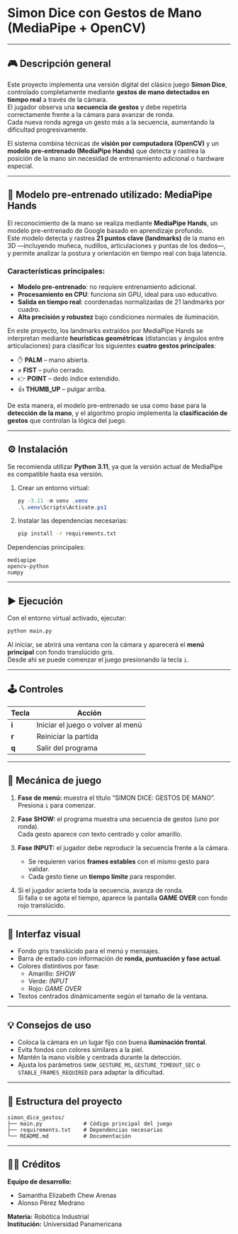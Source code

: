 # Simon Dice con Gestos de Mano (MediaPipe + OpenCV)

---

## 🎮 Descripción general
Este proyecto implementa una versión digital del clásico juego **Simon Dice**, controlado completamente mediante **gestos de mano detectados en tiempo real** a través de la cámara.  
El jugador observa una **secuencia de gestos** y debe repetirla correctamente frente a la cámara para avanzar de ronda.  
Cada nueva ronda agrega un gesto más a la secuencia, aumentando la dificultad progresivamente.  

El sistema combina técnicas de **visión por computadora (OpenCV)** y un **modelo pre-entrenado (MediaPipe Hands)** que detecta y rastrea la posición de la mano sin necesidad de entrenamiento adicional o hardware especial.  

---

## 🧠 Modelo pre-entrenado utilizado: MediaPipe Hands
El reconocimiento de la mano se realiza mediante **MediaPipe Hands**, un modelo pre-entrenado de Google basado en aprendizaje profundo.  
Este modelo detecta y rastrea **21 puntos clave (landmarks)** de la mano en 3D —incluyendo muñeca, nudillos, articulaciones y puntas de los dedos—, y permite analizar la postura y orientación en tiempo real con baja latencia.  

### Características principales:
- **Modelo pre-entrenado**: no requiere entrenamiento adicional.  
- **Procesamiento en CPU**: funciona sin GPU, ideal para uso educativo.  
- **Salida en tiempo real**: coordenadas normalizadas de 21 landmarks por cuadro.  
- **Alta precisión y robustez** bajo condiciones normales de iluminación.  

En este proyecto, los landmarks extraídos por MediaPipe Hands se interpretan mediante **heurísticas geométricas** (distancias y ángulos entre articulaciones) para clasificar los siguientes **cuatro gestos principales**:
- ✋ **PALM** – mano abierta.  
- ✊ **FIST** – puño cerrado.  
- 👉 **POINT** – dedo índice extendido.  
- 👍 **THUMB_UP** – pulgar arriba.  

De esta manera, el modelo pre-entrenado se usa como base para la **detección de la mano**, y el algoritmo propio implementa la **clasificación de gestos** que controlan la lógica del juego.

---

## ⚙️ Instalación
Se recomienda utilizar **Python 3.11**, ya que la versión actual de MediaPipe es compatible hasta esa versión.

1. Crear un entorno virtual:
   ```powershell
   py -3.11 -m venv .venv
   .\.venv\Scripts\Activate.ps1
   ```

2. Instalar las dependencias necesarias:
   ```bash
   pip install -r requirements.txt
   ```

Dependencias principales:
```
mediapipe
opencv-python
numpy
```

---

## ▶️ Ejecución
Con el entorno virtual activado, ejecutar:
```bash
python main.py
```

Al iniciar, se abrirá una ventana con la cámara y aparecerá el **menú principal** con fondo translúcido gris.  
Desde ahí se puede comenzar el juego presionando la tecla `i`.

---

## 🕹️ Controles
| Tecla | Acción |
|-------|---------|
| **i** | Iniciar el juego o volver al menú |
| **r** | Reiniciar la partida |
| **q** | Salir del programa |

---

## 🧩 Mecánica de juego
1. **Fase de menú:** muestra el título “SIMON DICE: GESTOS DE MANO”.  
   Presiona `i` para comenzar.  

2. **Fase SHOW:** el programa muestra una secuencia de gestos (uno por ronda).  
   Cada gesto aparece con texto centrado y color amarillo.  

3. **Fase INPUT:** el jugador debe reproducir la secuencia frente a la cámara.  
   - Se requieren varios **frames estables** con el mismo gesto para validar.  
   - Cada gesto tiene un **tiempo límite** para responder.  

4. Si el jugador acierta toda la secuencia, avanza de ronda.  
   Si falla o se agota el tiempo, aparece la pantalla **GAME OVER** con fondo rojo translúcido.  

---

## 🎨 Interfaz visual
- Fondo gris translúcido para el menú y mensajes.  
- Barra de estado con información de **ronda, puntuación y fase actual**.  
- Colores distintivos por fase:  
  - Amarillo: *SHOW*  
  - Verde: *INPUT*  
  - Rojo: *GAME OVER*  
- Textos centrados dinámicamente según el tamaño de la ventana.  

---

## 💡 Consejos de uso
- Coloca la cámara en un lugar fijo con buena **iluminación frontal**.  
- Evita fondos con colores similares a la piel.  
- Mantén la mano visible y centrada durante la detección.  
- Ajusta los parámetros `SHOW_GESTURE_MS`, `GESTURE_TIMEOUT_SEC` o `STABLE_FRAMES_REQUIRED` para adaptar la dificultad.  

---

## 🧾 Estructura del proyecto
```
simon_dice_gestos/
├── main.py             # Código principal del juego
├── requirements.txt    # Dependencias necesarias
└── README.md           # Documentación
```

---

## 👩‍💻 Créditos
**Equipo de desarrollo:**  
- Samantha Elizabeth Chew Arenas  
- Alonso Pérez Medrano  

**Materia:** Robótica Industrial  
**Institución:** Universidad Panamericana  
